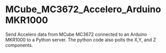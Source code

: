 # MCube_MC3672_Accelero_ArduinoMKR1000
Send Accelero data from MCube MC3672 connected to an Arduino MKR1000 to a Python server.  The python code also polts the X,Y, and Z components.

